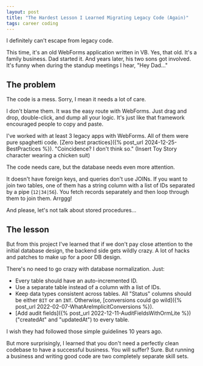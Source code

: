 ```yaml
---
layout: post
title: "The Hardest Lesson I Learned Migrating Legacy Code (Again)"
tags: career coding
---
```


I definitely can't escape from legacy code.

This time, it's an old WebForms application written in VB. Yes, that old. It's a family business. Dad started it. And years later, his two sons got involved. It's funny when during the standup meetings I hear, "Hey Dad..."

## The problem

The code is a mess. Sorry, I mean it needs a lot of care.

I don't blame them. It was the easy route with WebForms. Just drag and drop, double-click, and dump all your logic. It's just like that framework encouraged people to copy and paste.

I've worked with at least 3 legacy apps with WebForms. All of them were pure spaghetti code. [Zero best practices]({% post_url 2024-12-25-BestPractices %}). "Coincidence? I don't think so." (Insert Toy Story character wearing a chicken suit)

The code needs care, but the database needs even more attention.

It doesn't have foreign keys, and queries don't use JOINs. If you want to join two tables, one of them has a string column with a list of IDs separated by a pipe (`12|34|56`). You fetch records separately and then loop through them to join them. Arrggg!

And please, let's not talk about stored procedures...

## The lesson

But from this project I've learned that if we don't pay close attention to the initial database design, the backend side gets wildly crazy. A lot of hacks and patches to make up for a poor DB design.

There's no need to go crazy with database normalization. Just:
* Every table should have an auto-incremented ID.
* Use a separate table instead of a column with a list of IDs.
* Keep data types consistent across tables. All "Status" columns should be either `BIT` or an `INT`. Otherwise, [conversions could go wild]({% post_url 2022-02-07-WhatAreImplicitConversions %}).
* [Add audit fields]({% post_url 2022-12-11-AuditFieldsWithOrmLite %}) ("createdAt" and "updatedAt") to every table.

I wish they had followed those simple guidelines 10 years ago.

But more surprisingly, I learned that you don't need a perfectly clean codebase to have a successful business. You will suffer? Sure. But running a business and writing good code are two completely separate skill sets.
